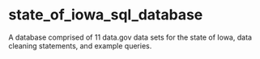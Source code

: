 # state_of_iowa_sql_database
A database comprised of 11 data.gov data sets for the state of Iowa, data cleaning statements, and example queries.
